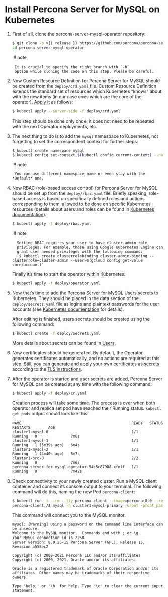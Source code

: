# Install Percona Server for MySQL on Kubernetes


1. First of all, clone the percona-server-mysql-operator repository:

    ```bash
    $ git clone -b v{{ release }} https://github.com/percona/percona-server-mysql-operator
    cd percona-server-mysql-operator
    ```

    !!! note

        It is crucial to specify the right branch with `-b`
        option while cloning the code on this step. Please be careful.


2. Now Custom Resource Definition for Percona Server for MySQL should be created
    from the `deploy/crd.yaml` file. Custom Resource Definition extends the
    standard set of resources which Kubernetes “knows” about with the new
    items (in our case ones which are the core of the operator). [Apply it](https://kubernetes.io/docs/reference/using-api/server-side-apply/) as follows:

    ```bash
    $ kubectl apply --server-side -f deploy/crd.yaml
    ```

    This step should be done only once; it does not need to be repeated
    with the next Operator deployments, etc.

3. The next thing to do is to add the `mysql` namespace to Kubernetes,
    not forgetting to set the correspondent context for further steps:

    ```bash
    $ kubectl create namespace mysql
    $ kubectl config set-context $(kubectl config current-context) --namespace=mysql
    ```

    !!! note

        You can use different namespace name or even stay with the *Default* one.

4. Now RBAC (role-based access control) for Percona Server for MySQL should be set
    up from the `deploy/rbac.yaml` file. Briefly speaking, role-based access is
    based on specifically defined roles and actions corresponding to
    them, allowed to be done on specific Kubernetes resources (details
    about users and roles can be found in [Kubernetes
    documentation](https://kubernetes.io/docs/reference/access-authn-authz/rbac/#default-roles-and-role-bindings)).

    ```bash
    $ kubectl apply -f deploy/rbac.yaml
    ```

    !!! note

         Setting RBAC requires your user to have cluster-admin role
         privileges. For example, those using Google Kubernetes Engine can
         grant user needed privileges with the following command:
         `$ kubectl create clusterrolebinding cluster-admin-binding --clusterrole=cluster-admin --user=$(gcloud config get-value core/account)`

    Finally it’s time to start the operator within Kubernetes:

    ```bash
    $ kubectl apply -f deploy/operator.yaml
    ```

5. Now that’s time to add the Percona Server for MySQL Users secrets to
    Kubernetes. They should be placed in the data section of the
    `deploy/secrets.yaml` file as logins and plaintext passwords for the user
    accounts (see [Kubernetes documentation](https://kubernetes.io/docs/concepts/configuration/secret/)
    for details).

    After editing is finished, users secrets should be created using the
    following command:

    ```bash
    $ kubectl create -f deploy/secrets.yaml
    ```

    More details about secrets can be found in [Users](users.md#users).


6. Now certificates should be generated. By default, the Operator generates
    certificates automatically, and no actions are required at this step. Still,
    you can generate and apply your own certificates as secrets according
    to the [TLS instructions](TLS.md#tls).

7. After the operator is started and user secrets are added, Percona Server for
    MySQL can be created at any time with the following command:

    ```bash
    $ kubectl apply -f deploy/cr.yaml
    ```

    Creation process will take some time. The process is over when both
    operator and replica set pod have reached their Running status.
    `kubectl get pods` output should look like this:

    ```text
    NAME                                                 READY   STATUS    RESTARTS        AGE
    cluster1-mysql-0                                     1/1     Running   0               7m6s
    cluster1-mysql-1                                     1/1     Running   1 (5m39s ago)   6m4s
    cluster1-mysql-2                                     1/1     Running   1 (4m40s ago)   5m7s
    cluster1-orc-0                                       2/2     Running   0               7m6s
    percona-server-for-mysql-operator-54c5c87988-xfmlf   1/1     Running   0               7m42s
    ```

8. Check connectivity to your newly created cluster. Run a MySQL client container
    and connect its console output to your terminal. The following command
    will do this, naming the new Pod `percona-client`:

    ``` {.bash data-prompt="$" data-prompt-second="percona-client:/$"}
    $ kubectl run -i --rm --tty percona-client --image=percona:8.0 --restart=Never -- bash -il
    percona-client:/$ mysql -h cluster1-mysql-primary -uroot -proot_password
    ```

    This command will connect you to the MySQL monitor.

    ```{.text .no-copy}
    mysql: [Warning] Using a password on the command line interface can be insecure.
    Welcome to the MySQL monitor.  Commands end with ; or \g.
    Your MySQL connection id is 2268
    Server version: 8.0.25-15 Percona Server (GPL), Release 15, Revision a558ec2

    Copyright (c) 2009-2021 Percona LLC and/or its affiliates
    Copyright (c) 2000, 2021, Oracle and/or its affiliates.

    Oracle is a registered trademark of Oracle Corporation and/or its
    affiliates. Other names may be trademarks of their respective
    owners.

    Type 'help;' or '\h' for help. Type '\c' to clear the current input statement.
    ```
